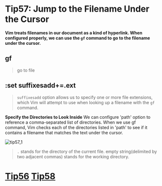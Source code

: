 # Tip57: Jump to the Filename Under the Cursor

**Vim treats filenames in our document as a kind of hyperlink. When configured properly, we can use the `gf` command to go to the filename under the cursor.**

## gf
>go to file

## :set suffixesadd+=.ext
>`suffixesadd` option allows us to specify one or more file extensions, which Vim will attempt to use when looking up a filename with the `gf` command.

**Specify the Directories to Look Inside**
We can configure 'path' option to reference a comma-separated list of directories. When we use gf command, Vim checks each of the directories listed in 'path' to see if it contains a filename that matches the text under the cursor.

![tip57_1](images/tip57_1.png)

>`.` stands for the directory of the current file.
>empty string(delimited by two adjacent commas) stands for the working directory.

# [Tip56](tip56.md) [Tip58](tip58.md)
